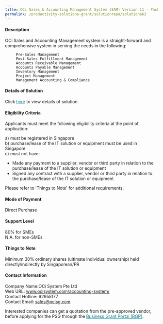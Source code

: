 ```yaml
---
title: OCi Sales & Accounting Management System (SAM) Version 11 - Package (10 Concurrent Users)
permalink: /productivity-solutions-grant/solutionrepo/solution663
---
```


#### Description

OCi Sales and Accounting Management system is a straight-forward and comprehensive system in serving the needs in the following:
 
         Pre-Sales Management
         Post-Sales Fulfillment Management
         Accounts Receivable Management
         Accounts Payable Management
         Inventory Management
         Project Management
         Management Accounting & Compliance

#### Details of Solution

Click <a href='https://govassist.gobusiness.gov.sg/images/psg/Desensitised_OCi_SYSTEMS_20200267_Annex_3_20200707122945_Part_5.pdf' style='color:#037e8a'>here</a> to view details of solution.

#### Eligibility Criteria

Applicants must meet the following eligibility criteria at the point of application:

a) must be registered in Singapore <br>
b) purchase/lease of the IT solution or equipment must be used in Singapore <br>
c) must not have:
- Made any payment to a supplier, vendor or third party in relation to the purchase/lease of the IT solution or equipment
- Signed any contract with a supplier, vendor or third party in relation to the purchase/lease of the IT solution or equipment

Please refer to 'Things to Note' for additional requirements.

#### Mode of Payment
Direct Purchase

#### Support Level
80% for SMEs <br>
N.A. for non-SMEs

#### Things to Note
Minimum 30% ordinary shares (ultimate individual ownership) held directly/indirectly by Singaporean/PR

#### Contact Information
Company Name:OCi System Pte Ltd <br>Web URL: www.ocisystem.com/accounting-system/ <br>Contact Hotline: 62955177 <br>Contact Email: sales@ocisg.com <br>

Interested companies can get a quotation from the pre-approved vendor, before applying for the PSG through the <a target='_blank' style='color:#037e8a' href='https://www.businessgrants.gov.sg/'>Business Grant Portal (BGP)</a>.
